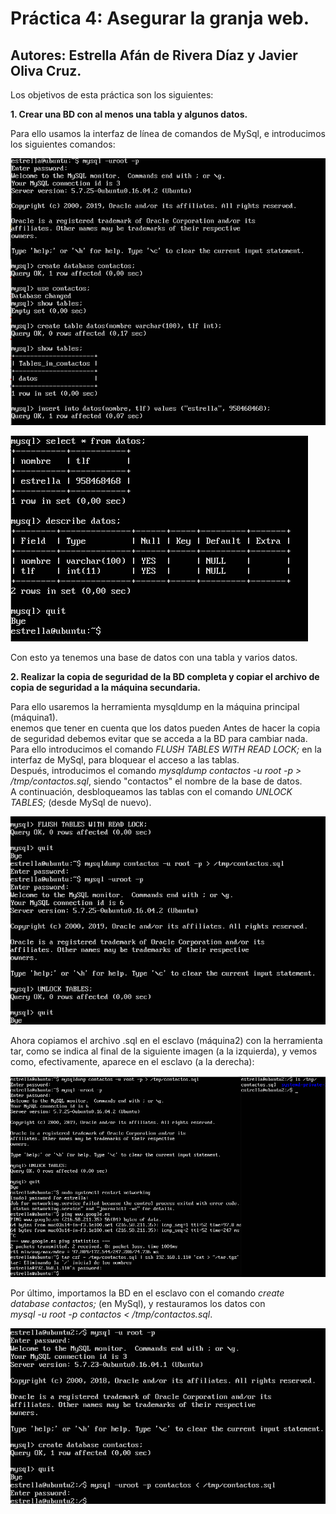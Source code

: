 # Práctica 4: Asegurar la granja web.
## Autores: Estrella Afán de Rivera Díaz y Javier Oliva Cruz.


Los objetivos de esta práctica son los siguientes: 

**1. Crear una BD con al menos una tabla y algunos datos.**

Para ello usamos la interfaz de línea de comandos de MySql, e introducimos los siguientes comandos:

![img](https://github.com/estrella415/SWAP/blob/master/Practica5/1.png)

![img](https://github.com/estrella415/SWAP/blob/master/Practica5/2.png)

Con esto ya tenemos una base de datos con una tabla y varios datos.

**2. Realizar la copia de seguridad de la BD completa y copiar el archivo de copia de seguridad a la máquina secundaria.**

Para ello  usaremos la herramienta mysqldump en la máquina principal (máquina1).  
enemos que tener en cuenta que los datos pueden
Antes de hacer la copia de seguridad debemos evitar que se acceda a la BD para cambiar nada. Para ello introducimos el comando 
*FLUSH TABLES WITH READ LOCK;* en la interfaz de MySql, para bloquear el acceso a las tablas.   
Después, introducimos el comando *mysqldump contactos -u root -p > /tmp/contactos.sql*, siendo "contactos" el nombre de la base de datos.  
A continuación, desbloqueamos las tablas con el comando *UNLOCK TABLES;* (desde MySql de nuevo).

![img](https://github.com/estrella415/SWAP/blob/master/Practica5/3.png)


Ahora copiamos el archivo .sql en el esclavo (máquina2) con la herramienta tar, como se indica al final de la siguiente imagen (a la izquierda), 
y vemos como, efectivamente, aparece en el esclavo (a la derecha):

![img](https://github.com/estrella415/SWAP/blob/master/Practica5/4.png)

Por último, importamos la BD en el esclavo con el comando *create database contactos;* (en MySql), y restauramos los datos con  
*mysql -u root -p contactos < /tmp/contactos.sql*.

![img](https://github.com/estrella415/SWAP/blob/master/Practica5/5.png)
